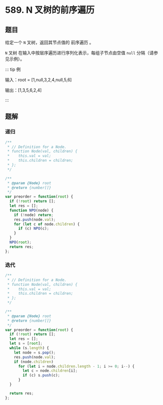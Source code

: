 # 589. N 叉树的前序遍历

## 题目

给定一个 `N` 叉树，返回其节点值的 前序遍历 。

`N` 叉树 在输入中按层序遍历进行序列化表示，每组子节点由空值 `null` 分隔（请参见示例）。

::: tip 例

输入：root = [1,null,3,2,4,null,5,6]

输出：[1,3,5,6,2,4]

:::

## 题解

### 递归

```js
/**
 * // Definition for a Node.
 * function Node(val, children) {
 *    this.val = val;
 *    this.children = children;
 * };
 */

/**
 * @param {Node} root
 * @return {number[]}
 */
var preorder = function(root) {
  if (!root) return [];
  let res = [];
  function NPO(node) {
    if (!node) return;
    res.push(node.val);
    for (let c of node.children) {
      if (c) NPO(c);
    }
  }
  NPO(root);
  return res;
};
```

### 迭代

```js
/**
 * // Definition for a Node.
 * function Node(val, children) {
 *    this.val = val;
 *    this.children = children;
 * };
 */

/**
 * @param {Node} root
 * @return {number[]}
 */
var preorder = function(root) {
  if (!root) return [];
  let res = [];
  let s = [root];
  while (s.length) {
    let node = s.pop();
    res.push(node.val);
    if (node.children)
      for (let i = node.children.length - 1; i >= 0; i--) {
        let c = node.children[i];
        if (c) s.push(c);
      }
  }

  return res;
};
```
